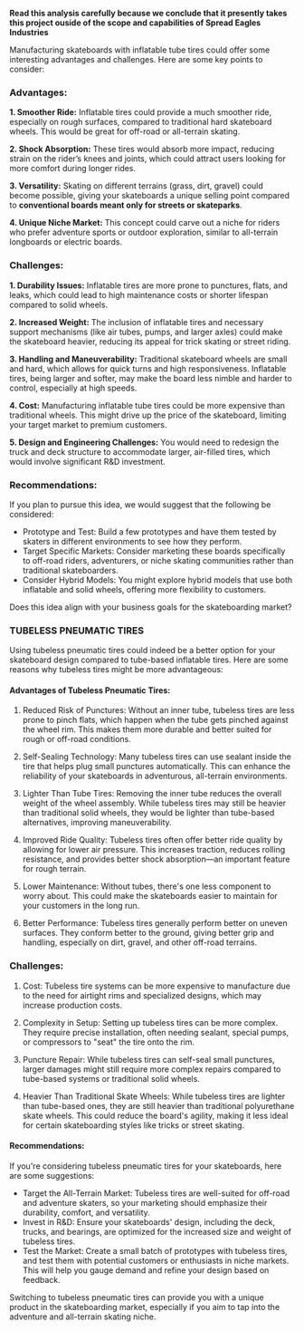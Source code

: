 **Read this analysis carefully because we conclude that it presently takes this project ouside of the scope and capabilities of Spread Eagles Industries**


Manufacturing skateboards with inflatable tube tires could offer some interesting advantages and challenges. Here are some key points to consider:

### Advantages:

**1. Smoother Ride:** Inflatable tires could provide a much smoother ride, especially on rough surfaces, compared to traditional hard skateboard wheels. This would be great for off-road or all-terrain skating.

**2. Shock Absorption:** These tires would absorb more impact, reducing strain on the rider’s knees and joints, which could attract users looking for more comfort during longer rides.

**3. Versatility:** Skating on different terrains (grass, dirt, gravel) could become possible, giving your skateboards a unique selling point compared to **conventional boards meant only for streets or skateparks**.

**4. Unique Niche Market:** This concept could carve out a niche for riders who prefer adventure sports or outdoor exploration, similar to all-terrain longboards or electric boards.

### Challenges:

**1. Durability Issues:** Inflatable tires are more prone to punctures, flats, and leaks, which could lead to high maintenance costs or shorter lifespan compared to solid wheels.

**2. Increased Weight:** The inclusion of inflatable tires and necessary support mechanisms (like air tubes, pumps, and larger axles) could make the skateboard heavier, reducing its appeal for trick skating or street riding.

**3. Handling and Maneuverability:** Traditional skateboard wheels are small and hard, which allows for quick turns and high responsiveness. Inflatable tires, being larger and softer, may make the board less nimble and harder to control, especially at high speeds.

**4. Cost:** Manufacturing inflatable tube tires could be more expensive than traditional wheels. This might drive up the price of the skateboard, limiting your target market to premium customers.

**5. Design and Engineering Challenges:** You would need to redesign the truck and deck structure to accommodate larger, air-filled tires, which would involve significant R&D investment.

### Recommendations:

If you plan to pursue this idea, we would suggest that the following be considered:

- Prototype and Test: Build a few prototypes and have them tested by skaters in different environments to see how they perform.
- Target Specific Markets: Consider marketing these boards specifically to off-road riders, adventurers, or niche skating communities rather than traditional skateboarders.
- Consider Hybrid Models: You might explore hybrid models that use both inflatable and solid wheels, offering more flexibility to customers.

Does this idea align with your business goals for the skateboarding market?

### TUBELESS PNEUMATIC TIRES

Using tubeless pneumatic tires could indeed be a better option for your skateboard design compared to tube-based inflatable tires. Here are some reasons why tubeless tires might be more advantageous:

#### Advantages of Tubeless Pneumatic Tires:

1. Reduced Risk of Punctures: Without an inner tube, tubeless tires are less prone to pinch flats, which happen when the tube gets pinched against the wheel rim. This makes them more durable and better suited for rough or off-road conditions.

2. Self-Sealing Technology: Many tubeless tires can use sealant inside the tire that helps plug small punctures automatically. This can enhance the reliability of your skateboards in adventurous, all-terrain environments.

3. Lighter Than Tube Tires: Removing the inner tube reduces the overall weight of the wheel assembly. While tubeless tires may still be heavier than traditional solid wheels, they would be lighter than tube-based alternatives, improving maneuverability.

4. Improved Ride Quality: Tubeless tires often offer better ride quality by allowing for lower air pressure. This increases traction, reduces rolling resistance, and provides better shock absorption—an important feature for rough terrain.

5. Lower Maintenance: Without tubes, there's one less component to worry about. This could make the skateboards easier to maintain for your customers in the long run.

6. Better Performance: Tubeless tires generally perform better on uneven surfaces. They conform better to the ground, giving better grip and handling, especially on dirt, gravel, and other off-road terrains.

### Challenges:

1. Cost: Tubeless tire systems can be more expensive to manufacture due to the need for airtight rims and specialized designs, which may increase production costs.

2. Complexity in Setup: Setting up tubeless tires can be more complex. They require precise installation, often needing sealant, special pumps, or compressors to "seat" the tire onto the rim.

3. Puncture Repair: While tubeless tires can self-seal small punctures, larger damages might still require more complex repairs compared to tube-based systems or traditional solid wheels.

4. Heavier Than Traditional Skate Wheels: While tubeless tires are lighter than tube-based ones, they are still heavier than traditional polyurethane skate wheels. This could reduce the board's agility, making it less ideal for certain skateboarding styles like tricks or street skating.

#### Recommendations:

If you're considering tubeless pneumatic tires for your skateboards, here are some suggestions:

- Target the All-Terrain Market: Tubeless tires are well-suited for off-road and adventure skaters, so your marketing should emphasize their durability, comfort, and versatility.
- Invest in R&D: Ensure your skateboards' design, including the deck, trucks, and bearings, are optimized for the increased size and weight of tubeless tires.
- Test the Market: Create a small batch of prototypes with tubeless tires, and test them with potential customers or enthusiasts in niche markets. This will help you gauge demand and refine your design based on feedback.

Switching to tubeless pneumatic tires can provide you with a unique product in the skateboarding market, especially if you aim to tap into the adventure and all-terrain skating niche.

